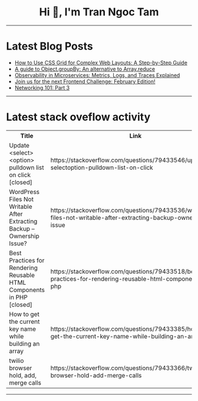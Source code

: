<h1 align="center">Hi 👋, I'm Tran Ngoc Tam</h1>

---

# Latest Blog Posts 
<!-- BLOG-POST-LIST:START -->
- [How to Use CSS Grid for Complex Web Layouts: A Step-by-Step Guide](https://dev.to/rowsanali/how-to-use-css-grid-for-complex-web-layouts-a-step-by-step-guide-3fk9)
- [A guide to Object.groupBy: An alternative to Array.reduce](https://dev.to/logrocket/a-guide-to-objectgroupby-an-alternative-to-arrayreduce-59a8)
- [Observability in Microservices: Metrics, Logs, and Traces Explained](https://dev.to/niteshnitian995/observability-in-microservices-metrics-logs-and-traces-explained-564a)
- [Join us for the next Frontend Challenge: February Edition!](https://dev.to/devteam/join-us-for-the-next-frontend-challenge-february-edition-3070)
- [Networking 101: Part 3](https://dev.to/himanshu_bhatt/networking-101-part-3-356h)
<!-- BLOG-POST-LIST:END -->

---

# Latest stack oveflow activity
<table>
  <tr><th>Title</th><th>Link</th></tr>
  <!-- STACKOVERFLOW:START --><tr><td>Update &lt;select&gt;&lt;option&gt; pulldown list on click [closed]</td><td>https://stackoverflow.com/questions/79433546/update-selectoption-pulldown-list-on-click</td></tr><tr><td>WordPress Files Not Writable After Extracting Backup – Ownership Issue?</td><td>https://stackoverflow.com/questions/79433536/wordpress-files-not-writable-after-extracting-backup-ownership-issue</td></tr><tr><td>Best Practices for Rendering Reusable HTML Components in PHP [closed]</td><td>https://stackoverflow.com/questions/79433518/best-practices-for-rendering-reusable-html-components-in-php</td></tr><tr><td>How to get the current key name while building an array</td><td>https://stackoverflow.com/questions/79433385/how-to-get-the-current-key-name-while-building-an-array</td></tr><tr><td>twilio browser hold, add, merge calls</td><td>https://stackoverflow.com/questions/79433366/twilio-browser-hold-add-merge-calls</td></tr><!-- STACKOVERFLOW:END -->
</table>

---



